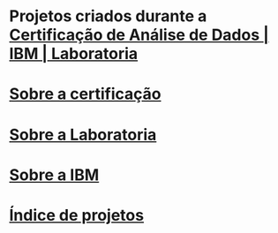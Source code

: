 # Projetos criados durante a <b><a href="https://www.laboratoria.la/br/certificacao-analise-de-dados" target="_blank"> Certificação de Análise de Dados | IBM | Laboratoria </b> 

# Sobre a certificação
  
# Sobre a Laboratoria
  
# Sobre a IBM
  
# Índice de projetos 
